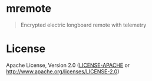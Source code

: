 #  mremote
> Encrypted electric longboard remote with telemetry

# License

Apache License, Version 2.0 ([LICENSE-APACHE](LICENSE-APACHE) or
  http://www.apache.org/licenses/LICENSE-2.0)
